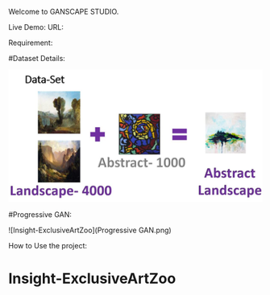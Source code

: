 
Welcome to GANSCAPE STUDIO.

Live Demo:
URL: 

Requirement:

#Dataset Details:

![Insight-ExclusiveArtZoo](Dataset.JPG)

#Progressive GAN:

![Insight-ExclusiveArtZoo](Progressive GAN.png)


How to Use the project:
# Insight-ExclusiveArtZoo
